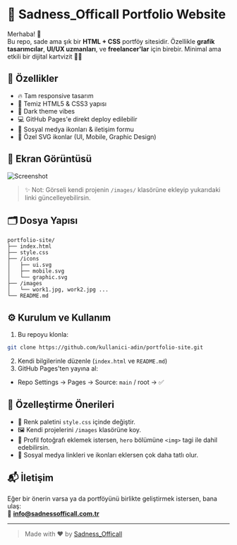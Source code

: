# 🎨 Sadness_Officall Portfolio Website

Merhaba! 👋  
Bu repo, sade ama şık bir **HTML + CSS** portföy sitesidir. Özellikle **grafik tasarımcılar**, **UI/UX uzmanları**, ve **freelancer'lar** için birebir. Minimal ama etkili bir dijital kartvizit 💼✨

## 🚀 Özellikler

- 🔥 Tam responsive tasarım
- 🎯 Temiz HTML5 & CSS3 yapısı
- 🌙 Dark theme vibes
- 💻 GitHub Pages'e direkt deploy edilebilir
- 🔗 Sosyal medya ikonları & iletişim formu
- 🎨 Özel SVG ikonlar (UI, Mobile, Graphic Design)

## 📸 Ekran Görüntüsü

![Screenshot]([https://your-screenshot-link.com](https://media.discordapp.net/attachments/1239134190566637639/1359990038632595757/image.png?ex=67f97cec&is=67f82b6c&hm=8f88f7e52b144204e3a8f368b722b4bfab54490e165e729f7f3a5dabd07629bd&=&format=webp&quality=lossless&width=1128&height=590))

> ✨ Not: Görseli kendi projenin `/images/` klasörüne ekleyip yukarıdaki linki güncelleyebilirsin.

## 🗂️ Dosya Yapısı

```
portfolio-site/
├── index.html
├── style.css
├── /icons
│   ├── ui.svg
│   ├── mobile.svg
│   └── graphic.svg
├── /images
│   └── work1.jpg, work2.jpg ...
└── README.md
```

## ⚙️ Kurulum ve Kullanım

1. Bu repoyu klonla:

```bash
git clone https://github.com/kullanici-adin/portfolio-site.git
```

2. Kendi bilgilerinle düzenle (`index.html` ve `README.md`)
3. GitHub Pages'ten yayına al:

- Repo Settings → Pages → Source: `main` / root → ✅

## 🧠 Özelleştirme Önerileri

- 🎨 Renk paletini `style.css` içinde değiştir.
- 🖼️ Kendi projelerini `/images` klasörüne koy.
- 🤳 Profil fotoğrafı eklemek istersen, `hero` bölümüne `<img>` tagi ile dahil edebilirsin.
- 📱 Sosyal medya linkleri ve ikonları eklersen çok daha tatlı olur.

## 📬 İletişim

Eğer bir önerin varsa ya da portföyünü birlikte geliştirmek istersen, bana ulaş:  
📧 **info@sadnessofficall.com.tr**

---

> Made with ❤️ by [Sadness_Officall](https://github.com/sadness_officall)
